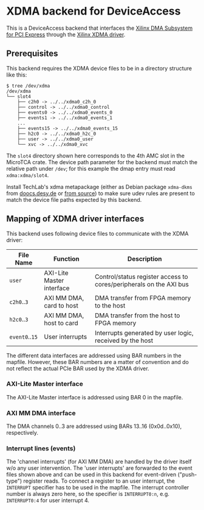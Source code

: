 # XDMA backend for DeviceAccess

This is a DeviceAccess backend that interfaces the [Xilinx DMA Subsystem for PCI Express](https://www.xilinx.com/support/documentation/ip_documentation/xdma/v4_1/pg195-pcie-dma.pdf) through the [Xilinx XDMA driver](https://www.xilinx.com/Attachment/Xilinx_Answer_71435_XDMA_Debug_Guide.pdf).

## Prerequisites

This backend requires the XDMA device files to be in a directory structure like this:

```
$ tree /dev/xdma 
/dev/xdma
└── slot4
    ├── c2h0 -> ../../xdma0_c2h_0
    ├── control -> ../../xdma0_control
    ├── events0 -> ../../xdma0_events_0
    ├── events1 -> ../../xdma0_events_1
    ...
    ├── events15 -> ../../xdma0_events_15
    ├── h2c0 -> ../../xdma0_h2c_0
    ├── user -> ../../xdma0_user
    └── xvc -> ../../xdma0_xvc
```

The `slot4` directory shown here corresponds to the 4th AMC slot in the MicroTCA crate. The device path parameter for the backend must match the relative path under `/dev`; for this example the dmap entry must read `xdma:xdma/slot4`.

Install TechLab's xdma metapackage (either as Debian package `xdma-dkms` from [doocs.desy.de](https://doocs.desy.de/pub/doocs/dists/) or [from source](https://github.com/MicroTCA-Tech-Lab/xdma-metapackage)) to make sure udev rules are present to match the device file paths expected by this backend.

## Mapping of XDMA driver interfaces

This backend uses following device files to communicate with the XDMA driver:

| File Name          | Function                        | Description                                                                    |
|--------------------|---------------------------------|--------------------------------------------------------------------------------|
| `user`             | AXI-Lite Master interface       | Control/status register access to cores/peripherals on the AXI bus             |
| `c2h0`..`3`        | AXI MM DMA, card to host        | DMA transfer from FPGA memory to the host                                      |
| `h2c0`..`3`        | AXI MM DMA, host to card        | DMA transfer from the host to FPGA memory                                      |
| `event0`..`15`     | User interrupts                 | Interrupts generated by user logic, received by the host                       |

The different data interfaces are addressed using BAR numbers in the mapfile. However, these BAR numbers are a matter of convention and do not reflect the actual PCIe BAR used by the XDMA driver.

### AXI-Lite Master interface

The AXI-Lite Master interface is addressed using BAR 0 in the mapfile.

### AXI MM DMA interface

The DMA channels 0..3 are addressed using BARs 13..16 (0x0d..0x10), respectively.

### Interrupt lines (events)

The 'channel interrupts' (for AXI MM DMA) are handled by the driver itself w/o any user intervention. The 'user interrupts' are forwarded to the event files shown above and can be used in this backend for event-driven ("push-type") register reads. To connect a register to an user interrupt, the `INTERRUPT` specifier has to be used in the mapfile. The interrupt controller number is always zero here, so the specifier is `INTERRUPT0:n`, e.g. `INTERRUPT0:4` for user interrupt 4.

